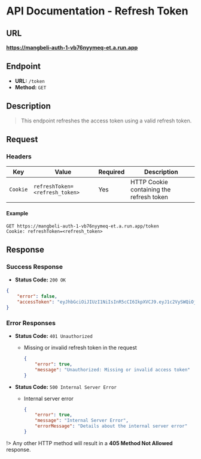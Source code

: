 # API Documentation - Refresh Token

## URL

**https://mangbeli-auth-1-vb76nyymeq-et.a.run.app**

## Endpoint

- **URL:** `/token`
- **Method:** `GET`

## Description

> This endpoint refreshes the access token using a valid refresh token.

## Request

### Headers

| Key            | Value                        | Required | Description                                    |
| -------------- | ---------------------------- | -------- | ---------------------------------------------- |
| `Cookie`       | `refreshToken=<refresh_token>`| Yes      | HTTP Cookie containing the refresh token       |

#### Example
```http
GET https://mangbeli-auth-1-vb76nyymeq-et.a.run.app/token
Cookie: refreshToken=<refresh_token>
```

## Response

### Success Response

- **Status Code:** `200 OK`
```json
{
    "error": false,
    "accessToken": "eyJhbGciOiJIUzI1NiIsInR5cCI6IkpXVCJ9.eyJ1c2VySWQiOjIsIm5hbWUiOiJsb3JlbSIsImVtYWlsIjoibG9yZW1AdGVzdC5jb20iLCJpYXQiOjE3MDE0MzQ1NTgsImV4cCI6MTcwMTQzNDYxOH0.FPLbgjwx_cy2wWzydB91cYl3Pm2jG-pMgWh317s_Xck"
}
```

### Error Responses

- **Status Code:** `401 Unauthorized`
    - Missing or invalid refresh token in the request
        ```json
        {
            "error": true,
            "message": "Unauthorized: Missing or invalid access token"
        }
        ```

- **Status Code:** `500 Internal Server Error`
    - Internal server error
        ```json
        {
            "error": true,
            "message": "Internal Server Error",
            "errorMessage": "Details about the internal server error"
        }
        ```

!> Any other HTTP method will result in a **405 Method Not Allowed** response.
